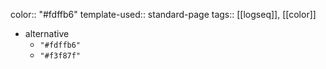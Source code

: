 color:: "#fdffb6"
template-used:: standard-page
tags:: [[logseq]], [[color]]

- alternative
	- `"#fdffb6"`
	- `"#f3f87f"`
